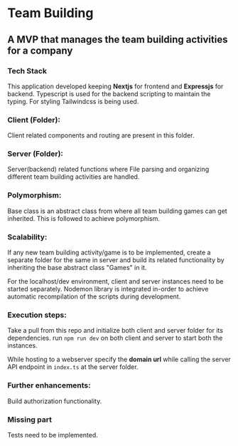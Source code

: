 # Team Building
## A MVP that manages the team building activities for a company


### Tech Stack
This application developed keeping <b>Nextjs</b> for frontend and <b>Expressjs</b> for backend.
Typescript is used for the backend scripting to maintain the typing.
For styling Tailwindcss is being used.


### Client (Folder):
Client related components and routing are present in this folder.


### Server (Folder):
Server(backend) related functions where File parsing and organizing different team building activities are handled.


### Polymorphism:
Base class is an abstract class from where all team building games can get inherited. This is followed to achieve polymorphism.


### Scalability:
If any new team building activity/game is to be implemented, create a separate folder for the same in server and build its related functionality by inheriting the base abstract class "Games" in it.


For the localhost/dev environment, client and server instances need to be started separately. Nodemon library is integrated in-order to achieve automatic recompilation of the scripts during development.


### Execution steps:
Take a pull from this repo and initialize both client and server folder for its dependencies.
run ``npm run dev`` on both client and server to start both the instances.


While hosting to a webserver specify the **domain url** while calling the server API endpoint in ``index.ts`` at the server folder.


### Further enhancements:
Build authorization functionality.


### Missing part
Tests need to be implemented.